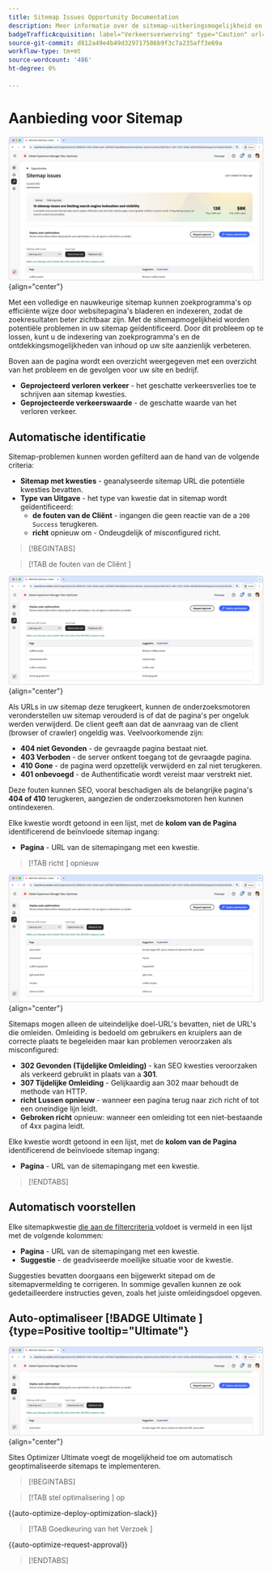 ```yaml
---
title: Sitemap Issues Opportunity Documentation
description: Meer informatie over de sitemap-uitkeringsmogelijkheid en over hoe u deze kunt gebruiken om het aanschaffen van verkeer te verbeteren.
badgeTrafficAcquisition: label="Verkeersverwerving" type="Caution" url="../../opportunity-types/traffic-acquisition.md" tooltip="Verkeersverwerving"
source-git-commit: d812a49e4b49d329717586b9f3c7a235aff3e69a
workflow-type: tm+mt
source-wordcount: '486'
ht-degree: 0%

---
```



# Aanbieding voor Sitemap

![ de uitgiftekans van de Sitemap ](./assets/sitemap-issues/hero.png){align="center"}

Met een volledige en nauwkeurige sitemap kunnen zoekprogramma&#39;s op efficiënte wijze door websitepagina&#39;s bladeren en indexeren, zodat de zoekresultaten beter zichtbaar zijn. Met de sitemapmogelijkheid worden potentiële problemen in uw sitemap geïdentificeerd. Door dit probleem op te lossen, kunt u de indexering van zoekprogramma&#39;s en de ontdekkingsmogelijkheden van inhoud op uw site aanzienlijk verbeteren.

Boven aan de pagina wordt een overzicht weergegeven met een overzicht van het probleem en de gevolgen voor uw site en bedrijf.

* **Geprojecteerd verloren verkeer** - het geschatte verkeersverlies toe te schrijven aan sitemap kwesties.
* **Geprojecteerde verkeerswaarde** - de geschatte waarde van het verloren verkeer.

## Automatische identificatie

Sitemap-problemen kunnen worden gefilterd aan de hand van de volgende criteria:

* **Sitemap met kwesties** - geanalyseerde sitemap URL die potentiële kwesties bevatten.
* **Type van Uitgave** - het type van kwestie dat in sitemap wordt geïdentificeerd:
   * **de fouten van de Cliënt** - ingangen die geen reactie van de a `200 Success` terugkeren.
   * **richt** opnieuw om - Ondeugdelijk of misconfigured richt.

>[!BEGINTABS]

>[!TAB  de fouten van de Cliënt ]

![ auto-identificeer sitemap cliëntfouten ](./assets/sitemap-issues/auto-identify-client-errors.png){align="center"}

Als URLs in uw sitemap deze terugkeert, kunnen de onderzoeksmotoren veronderstellen uw sitemap verouderd is of dat de pagina&#39;s per ongeluk werden verwijderd. De client geeft aan dat de aanvraag van de client (browser of crawler) ongeldig was. Veelvoorkomende zijn:

* **404 niet Gevonden** - de gevraagde pagina bestaat niet.
* **403 Verboden** - de server ontkent toegang tot de gevraagde pagina.
* **410 Gone** - de pagina werd opzettelijk verwijderd en zal niet terugkeren.
* **401 onbevoegd** - de Authentificatie wordt vereist maar verstrekt niet.

Deze fouten kunnen SEO, vooral beschadigen als de belangrijke pagina&#39;s **404 of 410** terugkeren, aangezien de onderzoeksmotoren hen kunnen ontindexeren.

Elke kwestie wordt getoond in een lijst, met de **kolom van de Pagina** identificerend de beïnvloede sitemap ingang:

* **Pagina** - URL van de sitemapingang met een kwestie.

>[!TAB  richt ] opnieuw

![ auto-identificeer sitemap cliëntfouten ](./assets/sitemap-issues/auto-identify-redirects.png){align="center"}

Sitemaps mogen alleen de uiteindelijke doel-URL&#39;s bevatten, niet de URL&#39;s die omleiden. Omleiding is bedoeld om gebruikers en kruiplers aan de correcte plaats te begeleiden maar kan problemen veroorzaken als misconfigured:

* **302 Gevonden (Tijdelijke Omleiding)** - kan SEO kwesties veroorzaken als verkeerd gebruikt in plaats van a **301**.
* **307 Tijdelijke Omleiding** - Gelijkaardig aan 302 maar behoudt de methode van HTTP.
* **richt Lussen opnieuw** - wanneer een pagina terug naar zich richt of tot een oneindige lijn leidt.
* **Gebroken richt** opnieuw: wanneer een omleiding tot een niet-bestaande of 4xx pagina leidt.

Elke kwestie wordt getoond in een lijst, met de **kolom van de Pagina** identificerend de beïnvloede sitemap ingang:

* **Pagina** - URL van de sitemapingang met een kwestie.

>[!ENDTABS]

## Automatisch voorstellen

Elke sitemapkwestie [ die aan de filtercriteria ](#auto-identify) voldoet is vermeld in een lijst met de volgende kolommen:

* **Pagina** - URL van de sitemapingang met een kwestie.
* **Suggestie** - de geadviseerde moeilijke situatie voor de kwestie.

Suggesties bevatten doorgaans een bijgewerkt sitepad om de sitemapvermelding te corrigeren. In sommige gevallen kunnen ze ook gedetailleerdere instructies geven, zoals het juiste omleidingsdoel opgeven.

## Auto-optimaliseer [!BADGE  Ultimate ]{type=Positive tooltip="Ultimate"}


![ auto-optimaliseer de kwesties van de Sitemap ](./assets/sitemap-issues/auto-optimize.png){align="center"}

Sites Optimizer Ultimate voegt de mogelijkheid toe om automatisch geoptimaliseerde sitemaps te implementeren.

>[!BEGINTABS]

>[!TAB  stel optimalisering ] op

{{auto-optimize-deploy-optimization-slack}}

>[!TAB  Goedkeuring van het Verzoek ]

{{auto-optimize-request-approval}}

>[!ENDTABS]
